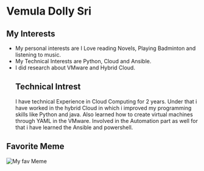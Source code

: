 # Vemula Dolly Sri
## My Interests
- My personal interests are I Love reading Novels, Playing Badminton and listening to music.
- My Technical Interests are Python, Cloud and Ansible.
- I did research about VMware and Hybrid Cloud.
   ## Technical Intrest
	I have technical Experience in Cloud Computing for 2 years. Under that i have worked in the hybrid Cloud in 	which i improved my programming skills like Python and java. Also learned how to create virtual machines 	through YAML in the VMware. Involved in the Automation part as well for that i have learned the Ansible and 	powershell.
## Favorite Meme
![My fav Meme](https://www.boredpanda.com/blog/wp-content/uploads/2022/09/relatable-funny-memes-cover_800.png)